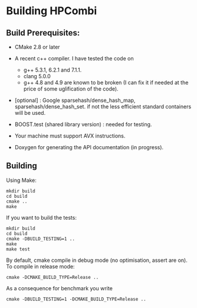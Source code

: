 # Building HPCombi

## Build Prerequisites:

- CMake 2.8 or later

- A recent c++ compiler. I have tested the code on
  * g++ 5.3.1, 6.2.1 and 7.1.1.
  * clang 5.0.0
  * g++ 4.8 and 4.9 are known to be broken (I can fix it if needed at the price
  of some uglification of the code).

- [optional] : Google sparsehash/dense_hash_map, sparsehash/dense_hash_set.
  if not the less efficient standard containers will be used.

- BOOST.test (shared library version) : needed for testing.

- Your machine must support AVX instructions.

- Doxygen for generating the API documentation (in progress).

## Building

Using Make:

    mkdir build
    cd build
    cmake ..
    make

If you want to build the tests:

    mkdir build
    cd build
    cmake -DBUILD_TESTING=1 ..
    make
    make test

By default, cmake compile in debug mode (no optimisation, assert are on). To
compile in release mode:

    cmake -DCMAKE_BUILD_TYPE=Release ..

As a consequence for benchmark you write 

    cmake -DBUILD_TESTING=1 -DCMAKE_BUILD_TYPE=Release ..

